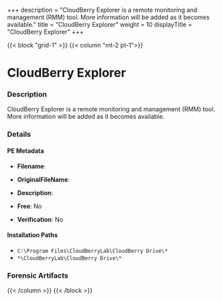 +++
description = "CloudBerry Explorer is a remote monitoring and management (RMM) tool. More information will be added as it becomes available."
title = "CloudBerry Explorer"
weight = 10
displayTitle = "CloudBerry Explorer"
+++


{{< block "grid-1" >}}
{{< column "mt-2 pt-1">}}

# CloudBerry Explorer


### Description

CloudBerry Explorer is a remote monitoring and management (RMM) tool. More information will be added as it becomes available.




### Details


#### PE Metadata
- **Filename**: 
- **OriginalFileName**: 
- **Description**: 


- **Free**: No

- **Verification**: No




#### Installation Paths
- `C:\Program Files\CloudBerryLab\CloudBerry Drive\*`
- `*\CloudBerryLab\CloudBerry Drive\*`

### Forensic Artifacts










{{< /column >}}
{{< /block >}}
